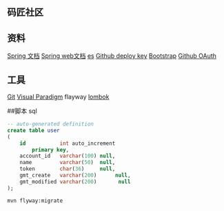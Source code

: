 ## 码匠社区

## 资料
[Spring 文档](https://spring.io/guides)
[Spring web文档](https://spring.io/guides/gs/serving-web-content)
[es](https://elasticsearch.cn/explore)
[Github deploy key](https://developer.github.com/v3/guides/managing-deploy-keys/#deploy-keys)
[Bootstrap](https://v3.bootcss.com/getting-started/)
[Github OAuth](https://developer.github.com/apps/building-oauth-apps/creating-an-oauth-app/)

## 工具
[Git](https://git-scm.com/download)
[Visual Paradigm](https://www.visual-paradigm.com)
flayway 
[lombok](https://www.cnblogs.com/heyonggang/p/8638374.html)

##脚本
sql
```sql
-- auto-generated definition
create table user
(
    id           int auto_increment
        primary key,
    account_id   varchar(100) null,
    name         varchar(50)  null,
    token        char(36)     null,
    gmt_create   varchar(200)      null,
    gmt_modified varchar(200)       null
);
```
```bash
mvn flyway:migrate
```
